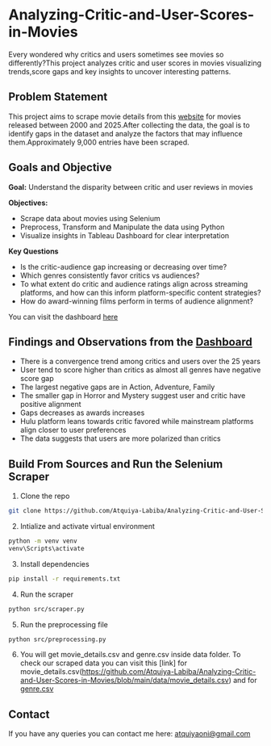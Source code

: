 # Analyzing-Critic-and-User-Scores-in-Movies
Every wondered why critics and users sometimes see movies so differently?This project analyzes critic and user scores in movies visualizing trends,score gaps and key insights to uncover interesting patterns.

## Problem Statement
This project aims to scrape movie details from this [website](https://www.metacritic.com/browse/movie/?releaseYearMin=2000&releaseYearMax=2025&page=1) for movies released between 2000 and 2025.After collecting the data, the goal is to identify gaps in the dataset and analyze the factors that may influence them.Approximately 9,000 entries have been scraped.

## Goals and Objective
**Goal:**
Understand the disparity between critic and user reviews in movies

**Objectives:**
- Scrape data about movies using Selenium
- Preprocess, Transform and Manipulate the data using Python
- Visualize insights in Tableau Dashboard for clear interpretation

**Key Questions**
- Is the critic-audience gap increasing or decreasing over time?
- Which genres consistently favor critics vs audiences?
- To what extent do critic and audience ratings align across streaming platforms, and how can this inform platform-specific content strategies?
- How do award-winning films perform in terms of audience alignment?

You can visit the dashboard [here](https://public.tableau.com/app/profile/atquiya.labiba.oni/viz/AnalyzingCriticandUserScoresinMovies/MovieReceptionTrendsGenreAnalysis)
 ## Findings and Observations from the [Dashboard](https://public.tableau.com/app/profile/atquiya.labiba.oni/viz/AnalyzingCriticandUserScoresinMovies/MovieReceptionTrendsGenreAnalysis)
 - There is a convergence trend among critics and users over the 25 years
 - User tend to score higher than critics as almost all genres have negative score gap
 - The largest negative gaps are in Action, Adventure, Family
 - The smaller gap in Horror and Mystery suggest user and critic have positive alignment
 - Gaps decreases as awards increases
 - Hulu platform leans towards critic favored while mainstream platforms align closer to user preferences
 - The data suggests that users are more polarized than critics

## Build From Sources and Run the Selenium Scraper
1. Clone the repo
```bash
git clone https://github.com/Atquiya-Labiba/Analyzing-Critic-and-User-Scores-in-Movies.git
```
2. Intialize and activate virtual environment
```bash
python -m venv venv
venv\Scripts\activate
```
3. Install dependencies
```bash
pip install -r requirements.txt
```
4. Run the scraper
```bash
python src/scraper.py
```
5. Run the preprocessing file
```bash
python src/preprocessing.py
```
6. You will get movie_details.csv and genre.csv inside data folder. To check our scraped data you can visit this [link] for movie_details.csv(https://github.com/Atquiya-Labiba/Analyzing-Critic-and-User-Scores-in-Movies/blob/main/data/movie_details.csv) and for [genre.csv](https://github.com/Atquiya-Labiba/Analyzing-Critic-and-User-Scores-in-Movies/blob/main/data/genre.csv)

## Contact
If you have any queries you can contact me here: atquiyaoni@gmail.com
